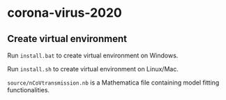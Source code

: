 # corona-virus-2020

## Create virtual environment
Run ```install.bat``` to create virtual environment on Windows.

Run ```install.sh``` to create virtual environment on Linux/Mac.

```source/nCoVtransmission.nb``` is a Mathematica file containing model fitting functionalities.
